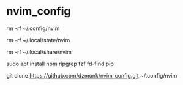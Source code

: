 # nvim_config

rm -rf ~/.config/nvim

rm -rf ~/.local/state/nvim

rm -rf ~/.local/share/nvim

sudo apt install npm ripgrep fzf fd-find pip

git clone https://github.com/dzmunk/nvim_config.git ~/.config/nvim
